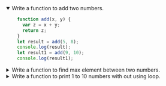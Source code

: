 <details open>
<summary>Write a function to add two numbers.</summary>
<p>

```javascript
    function add(x, y) {
      var z = x + y;
      return z;
    }
    let result = add(5, 8);
    console.log(result);
    let result1 = add(9, 10);
    console.log(result1);
```

</p>
</details>

<details >
<summary>Write a function to find max element between two numbers.</summary>
<p>

```javascript
    function max(x, y) {
      let max = x;
      if(x<y){
         max = y;
      }
      return max;
    }
    let result = max(8, 5);
    console.log(result);
    let result1 = max(9, 10);
    console.log(result1);
```

</p>
</details>

<details >
<summary>Write a function to print 1 to 10 numbers with out using loop.</summary>
<p>

```javascript
    function display(x) {
    if(let i<=x){
     return i; 
        i++;
             }
 }
   let x=10;
   let result=display(x);
     console.log(result);
```

</p>
</details>
